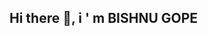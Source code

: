 ## Hi there 👋, i ' m BISHNU GOPE 

<!--
**bishnu-2003/bishnu-2003** is a ✨ _special_ ✨ repository because its `README.md` (this file) appears on your GitHub profile.

Here are some ideas to get you started:

- 🔭 I’m currently working on ... FullStackWebDEVELOPMENT
- 🌱 I’m currently learning ...FULLSTACKWEBDEVELOPMENT
- 👯 I’m looking to collaborate on ...
- 🤔 I’m looking for help with ...
- 💬 Ask me about ...
- 📫 How to reach me: ...bishnugope4844@gmail.com
- 😄 Pronouns: ...
- ⚡ Fun fact: ...
<div>
![](https://leetcard.jacoblin.cool/bishnu-2003?ext=heatmap)
</div>
